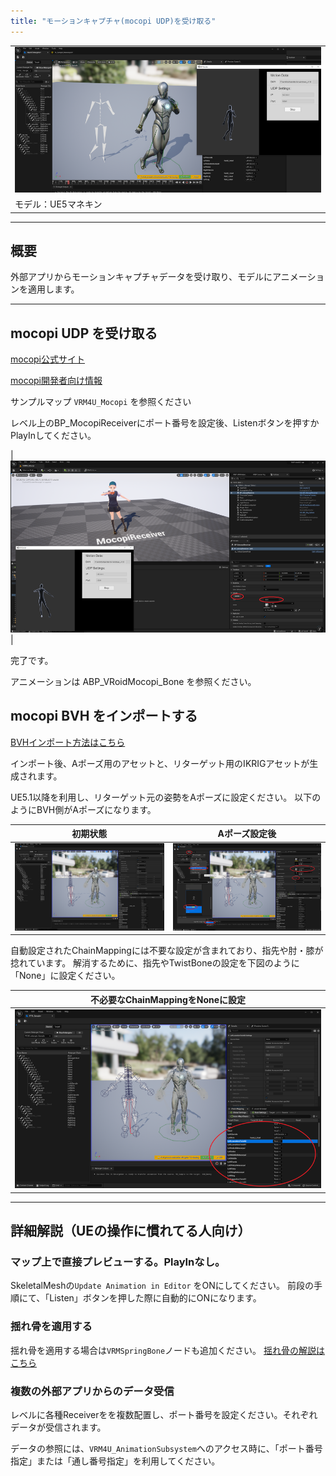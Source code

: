 ```yaml
---
title: "モーションキャプチャ(mocopi UDP)を受け取る"
---
```


||
|-|
|[![](./assets/images/small/08a_m5.png)](../assets/images/small/08a_m5.png)|
|モデル：UE5マネキン|

----

## 概要

外部アプリからモーションキャプチャデータを受け取り、モデルにアニメーションを適用します。

----

## mocopi UDP を受け取る

[mocopi公式サイト](https://www.sony.jp/mocopi)

[mocopi開発者向け情報](https://www.sony.net/Products/mocopi-dev/jp/documents/Home/TechSpec.html)

サンプルマップ `VRM4U_Mocopi` を参照ください

レベル上のBP_MocopiReceiverにポート番号を設定後、Listenボタンを押すかPlayInしてください。

|[![](./assets/images/small/08a_m1.png)](../assets/images/small/08a_m1.png)|

完了です。

アニメーションは ABP_VRoidMocopi_Bone を参照ください。

## mocopi BVH をインポートする

[BVHインポート方法はこちら](../04_bvh/)

インポート後、Aポーズ用のアセットと、リターゲット用のIKRIGアセットが生成されます。

UE5.1以降を利用し、リターゲット元の姿勢をAポーズに設定ください。
以下のようにBVH側がAポーズになります。

|初期状態|Aポーズ設定後|
|-|-|
|[![](./assets/images/small/08a_m4.png)](../assets/images/small/08a_m4.png)|[![](./assets/images/small/08a_m2.png)](../assets/images/small/08a_m2.png)|

自動設定されたChainMappingには不要な設定が含まれており、指先や肘・膝が捻れています。
解消するために、指先やTwistBoneの設定を下図のように「None」に設定ください。

|不必要なChainMappingをNoneに設定|
|-|
|[![](./assets/images/small/08a_m3.png)](../assets/images/small/08a_m3.png)|


----

## 詳細解説（UEの操作に慣れてる人向け）

### マップ上で直接プレビューする。PlayInなし。

SkeletalMeshの`Update Animation in Editor` をONにしてください。
前段の手順にて、「Listen」ボタンを押した際に自動的にONになります。

### 揺れ骨を適用する

揺れ骨を適用する場合は`VRMSpringBone`ノードも追加ください。
[揺れ骨の解説はこちら](../01_animation/)

### 複数の外部アプリからのデータ受信

レベルに各種Receiverをを複数配置し、ポート番号を設定ください。それぞれデータが受信されます。

データの参照には、`VRM4U_AnimationSubsystem`へのアクセス時に、「ポート番号指定」または「通し番号指定」を利用してください。
